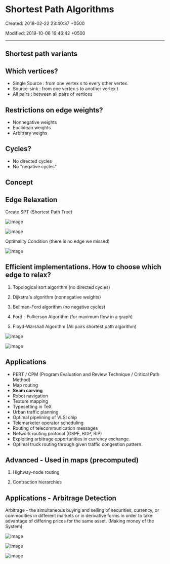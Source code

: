 # Shortest Path Algorithms

Created: 2018-02-22 23:40:37 +0500

Modified: 2019-10-06 16:46:42 +0500

---

## Shortest path variants

## Which vertices?

- Single Source : from one vertex s to every other vertex.
- Source-sink : from one vertex s to another vertex t
- All pairs : between all pairs of vertices

## Restrictions on edge weights?

- Nonnegative weights
- Euclidean weights
- Arbitrary weighs

## Cycles?

- No directed cycles
- No "negative cycles"

## Concept

## Edge Relaxation

Create SPT (Shortest Path Tree)

![image](media/Shortest-Path-Algorithms-image1.png)

![image](media/Shortest-Path-Algorithms-image2.png)

Optimality Condition (there is no edge we missed)

![image](media/Shortest-Path-Algorithms-image3.png)

## Efficient implementations. How to choose which edge to relax?

1. Topological sort algorithm (no directed cycles)

2. Dijkstra's algorithm (nonnegative weights)

3. Bellman-Ford algorithm (no negative cycles)

4. Ford - Fulkerson Algorithm (for maximum flow in a graph)

5. Floyd-Warshall Algorithm (All pairs shortest path algorithm)

![image](media/Shortest-Path-Algorithms-image4.png)

![image](media/Shortest-Path-Algorithms-image5.png)

## Applications

- PERT / CPM (Program Evaluation and Review Technique / Critical Path Method)
- Map routing
- **Seam carving**
- Robot navigation
- Texture mapping
- Typesetting in TeX
- Urban traffic planning
- Optimal pipelining of VLSI chip
- Telemarketer operator scheduling
- Routing of telecommunication messages
- Network routing protocol (OSPF, BGP, RIP)
- Exploiting arbitrage opportunities in currency exchange.
- Optimal truck routing through given traffic congestion pattern.

## Advanced - Used in maps (precomputed)

1. Highway-node routing

2. Contraction hierarchies

## Applications - Arbitrage Detection

Arbitrage - the simultaneous buying and selling of securities, currency, or commodities in different markets or in derivative forms in order to take advantage of differing prices for the same asset. (Making money of the System)

![image](media/Shortest-Path-Algorithms-image6.png)

![image](media/Shortest-Path-Algorithms-image7.png)

![image](media/Shortest-Path-Algorithms-image8.png)
